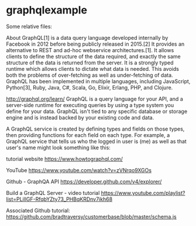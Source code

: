 # graphqlexample
Some relative files:

About
GraphQL[1] is a data query language developed internally by Facebook in 2012 before being publicly released in 2015.[2] It provides an alternative to REST and ad-hoc webservice architectures.[1]. It allows clients to define the structure of the data required, and exactly the same structure of the data is returned from the server. It is a strongly typed runtime which allows clients to dictate what data is needed. This avoids both the problems of over-fetching as well as under-fetching of data. GraphQL has been implemented in multiple languages, including JavaScript, Python[3], Ruby, Java, C#, Scala, Go, Elixir, Erlang, PHP, and Clojure.

http://graphql.org/learn/
GraphQL is a query language for your API, and a server-side runtime for executing queries by using a type system you define for your data. GraphQL isn't tied to any specific database or storage engine and is instead backed by your existing code and data.

A GraphQL service is created by defining types and fields on those types, then providing functions for each field on each type. For example, a GraphQL service that tells us who the logged in user is (me) as well as that user's name might look something like this:

tutorial website
https://www.howtographql.com/ 

YouTube
https://www.youtube.com/watch?v=zVNrqo9XGOs

Github - GraphQA API
https://developer.github.com/v4/explorer/

Build a GraphQL Server - video tutorial
https://www.youtube.com/playlist?list=PLillGF-RfqbYZty73_PHBqKRDnv7ikh68

Associated Github tutorial:
https://github.com/bradtraversy/customerbase/blob/master/schema.js
